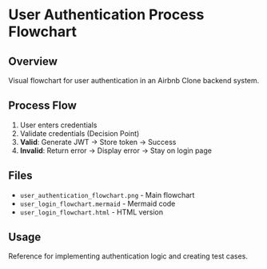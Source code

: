 # User Authentication Process Flowchart

## Overview
Visual flowchart for user authentication in an Airbnb Clone backend system.

## Process Flow
1. User enters credentials
2. Validate credentials (Decision Point)
3. **Valid**: Generate JWT → Store token → Success
4. **Invalid**: Return error → Display error → Stay on login page

## Files
- `user_authentication_flowchart.png` - Main flowchart
- `user_login_flowchart.mermaid` - Mermaid code
- `user_login_flowchart.html` - HTML version

## Usage
Reference for implementing authentication logic and creating test cases.
